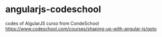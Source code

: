 # angularjs-codeschool
codes of AlgularJS curso from CondeSchool
https://www.codeschool.com/courses/shaping-up-with-angular-js/goto
